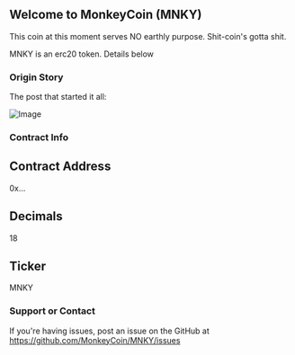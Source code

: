 ## Welcome to MonkeyCoin (MNKY)

This coin at this moment serves NO earthly purpose. Shit-coin's gotta shit.

MNKY is an erc20 token. Details below

### Origin Story

The post that started it all:

![Image](https://i.redd.it/fp3i8k0bo1801.jpg)


### Contract Info

## Contract Address
0x...

## Decimals
18

## Ticker
MNKY

### Support or Contact

If you're having issues, post an issue on the GitHub at 
https://github.com/MonkeyCoin/MNKY/issues
